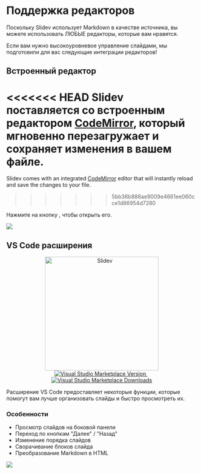 # Поддержка редакторов

Поскольку Slidev использует Markdown в качестве источника, вы можете использовать ЛЮБЫЕ редакторы, которые вам нравятся.

Если вам нужно высокоуровневое управление слайдами, мы подготовили для вас следующие интеграции редакторов!

## Встроенный редактор

<<<<<<< HEAD
Slidev поставляется со встроенным редактором [CodeMirror](https://codemirror.net/), который мгновенно перезагружает и сохраняет изменения в вашем файле.
=======
Slidev comes with an integrated [CodeMirror](https://codemirror.net/) editor that will instantly reload and save the changes to your file.
>>>>>>> 5bb36b886ae9009e4661ee060cce1d86954d7280

Нажмите на кнопку <carbon-edit class="inline-icon-btn"/>, чтобы открыть его.

![](/screenshots/integrated-editor.png)

## VS Code расширения

<p align="center">
    <a href="https://github.com/slidevjs/slidev" target="_blank">
        <img src="https://cdn.jsdelivr.net/gh/slidevjs/slidev/assets/logo-for-vscode.png" alt="Slidev" width="300"/>
    </a>
    <br>
    <a href="https://marketplace.visualstudio.com/items?itemName=antfu.slidev" target="__blank">
        <img src="https://img.shields.io/visual-studio-marketplace/v/antfu.slidev.svg?color=4EC5D4&amp;label=VS%20Code%20Marketplace&logo=visual-studio-code" alt="Visual Studio Marketplace Version" />
    </a>
    &nbsp;
    <a href="https://marketplace.visualstudio.com/items?itemName=antfu.slidev" target="__blank">
        <img src="https://img.shields.io/visual-studio-marketplace/d/antfu.slidev.svg?color=2B90B6" alt="Visual Studio Marketplace Downloads" />
    </a>
</p>

Расширение VS Code предоставляет некоторые функции, которые помогут вам лучше организовать слайды и быстро просмотреть их.

### Особенности

- Просмотр слайдов на боковой панели
- Переход по кнопкам "Далее" / "Назад"
- Изменение порядка слайдов
- Сворачивание блоков слайда
- Преобразование Markdown в HTML

![](https://user-images.githubusercontent.com/11247099/116809994-cc2caa00-ab73-11eb-879f-60585747c3c9.png)

<TheTweet id="1395333405345148930" />
